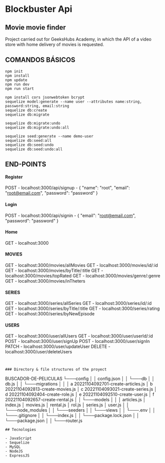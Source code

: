 # Blockbuster Api

## Movie movie finder


Project carried out for GeeksHubs Academy, in which the API of a video store with home delivery of movies is requested.


## COMANDOS BÁSICOS

```
npm init
npm install
npm update
npm run dev
npm run start

npm install cors jsonwebtoken bcrypt
sequelize model:generate --name user --attributes name:string, password:string, email:string
sequelize db:create
sequelize db:migrate

sequelize db:migrate:undo
sequelize db:migrate:undo:all

sequelize seed:generate --name demo-user
sequelize db:seed:all
sequelize db:seed:undo
sequelize db:seed:undo:all
```

## END-POINTS
#### Register
POST - localhost:3000/api/signup - { "name": "root", "email": "root@email.com",  "password": "password" }

#### Login
POST - localhost:3000/api/signin - { "email": "root@email.com",  "password": "password" }

#### Home
GET - localhost:3000

#### MOVIES
GET - localhost:3000/movies/allMovies
GET - localhost:3000/movies/id/:id
GET - localhost:3000/movies/byTitle/:title
GET - localhost:3000/movies/topRated
GET - localhost:3000/movies/genre/:genre
GET - localhost:3000/movies/inTheters

#### SERIES
GET - localhost:3000/series/allSeries
GET - localhost:3000/series/id/:id
GET - localhost:3000/series/byTitle/:title
GET - localhost:3000/series/rating
GET - localhost:3000/series/byNewEpisode


#### USERS
GET - localhost:3000/user/allUsers
GET - localhost:3000/user/userId/:id
POST - localhost:3000/user/signUp
POST - localhost:3000/user/signIn
PATCH - localhost:3000/user/updateUser
DELETE - localhost:3000/user/deleteUsers
```


### Directory & file structures of the proyect
```
BUSCADOR-DE-PELICULAS
└───config
│   │  config.json
│   │
└───db
│   │  db.js
│   │
└───migrations
│   │
│   a 20221104092701-create-articles.js
│   b 20221104092813-create-movies.js
│   c 20221104093021-create-series.js
│   d 20221104092404-create-role.js
│   e 20221104092510-create-user.js
│   f 20221104092657-create-rental.js
│   │
└───models
│   │
│   articles.js
│   index.js
│   movies.js
│   rental.js
│   rol.js
│   series.js
│   user.js
│   │
└───node_modules
│   │
└───seeders
│   │
└───views
│   │
└───.env
│   │
└───.gitignore
│   │
└───index.js
│   │
└───package.lock.json
│   │
└───package.json
│   │
└───router.js

```
## Tecnologies

- JavaScript
- Sequelize
- MySQL
- NodeJS
- ExpressJS



